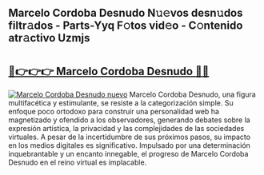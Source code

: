 ## Marcelo Cordoba Desnudo N𝚞𝚎vos desn𝚞dos filtr𝚊dos - Parts-Yyq F𝚘tos vid𝚎o - C𝚘ntenido atr𝚊ctivo Uzmjs

# <h2><a href="http://mb7fyk.tromn.icu/?c=Marcelo+Cordoba+Desnudo">🔗👉👉👉 Marcelo Cordoba Desnudo 🔗🔗</a></h2>

[![Marcelo Cordoba Desnudo nuevo](https://i.imgur.com/pEAQMta.gif)](http://mb7fyk.tromn.icu/?c=Marcelo+Cordoba+Desnudo)
Marcelo Cordoba Desnudo, una figura multifacética y estimulante, se resiste a la categorización simple. Su enfoque poco ortodoxo para construir una personalidad web ha magnetizado y ofendido a los observadores, generando debates sobre la expresión artística, la privacidad y las complejidades de las sociedades virtuales. A pesar de la incertidumbre de sus próximos pasos, su impacto en los medios digitales es significativo. Impulsado por una determinación inquebrantable y un encanto innegable, el progreso de Marcelo Cordoba Desnudo en el reino virtual es implacable.
